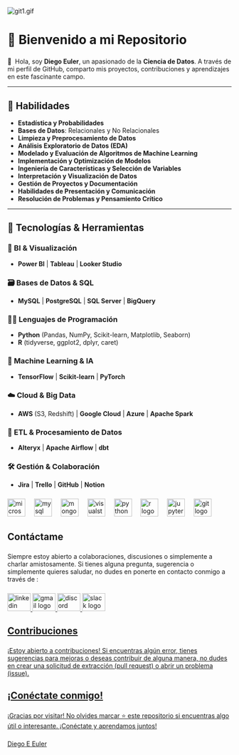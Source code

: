 ![git1.gif](https://github.com/Euler81/Euler81/blob/main/git1.gif)



# 🌟 Bienvenido a mi Repositorio

### 

👋  Hola, soy **Diego Euler**, un apasionado de la **Ciencia de Datos**. A través de mi perfil de GitHub, comparto mis proyectos, contribuciones y aprendizajes en este fascinante campo.

---

## 🔧 Habilidades

- **Estadística y Probabilidades**  
- **Bases de Datos**: Relacionales y No Relacionales  
- **Limpieza y Preprocesamiento de Datos**  
- **Análisis Exploratorio de Datos (EDA)**  
- **Modelado y Evaluación de Algoritmos de Machine Learning**  
- **Implementación y Optimización de Modelos**  
- **Ingeniería de Características y Selección de Variables**  
- **Interpretación y Visualización de Datos**  
- **Gestión de Proyectos y Documentación**  
- **Habilidades de Presentación y Comunicación**  
- **Resolución de Problemas y Pensamiento Crítico**

---

## 🔧 Tecnologías & Herramientas

### 🎨 BI & Visualización
- **Power BI** | **Tableau** | **Looker Studio**

### 🗃️ Bases de Datos & SQL
- **MySQL** | **PostgreSQL** | **SQL Server** | **BigQuery**

### 👨‍💻 Lenguajes de Programación
- **Python** (Pandas, NumPy, Scikit-learn, Matplotlib, Seaborn)
- **R** (tidyverse, ggplot2, dplyr, caret)

### 🤖 Machine Learning & IA
- **TensorFlow** | **Scikit-learn** | **PyTorch**

### ☁️ Cloud & Big Data
- **AWS** (S3, Redshift) | **Google Cloud** | **Azure** | **Apache Spark**

### 📂 ETL & Procesamiento de Datos
- **Alteryx** | **Apache Airflow** | **dbt**

### 🛠️ Gestión & Colaboración
- **Jira** | **Trello** | **GitHub** | **Notion**






###

<div align="left">
  <img src="https://cdn.jsdelivr.net/gh/devicons/devicon/icons/microsoftsqlserver/microsoftsqlserver-plain.svg" height="40" alt="microsoftsqlserver logo"  />
  <img width="12" />
  <img src="https://cdn.jsdelivr.net/gh/devicons/devicon/icons/mysql/mysql-original.svg" height="40" alt="mysql logo"  />
  <img width="12" />
  <img src="https://cdn.jsdelivr.net/gh/devicons/devicon/icons/mongodb/mongodb-original.svg" height="40" alt="mongodb logo"  />
  <img width="12" />
  <img src="https://cdn.jsdelivr.net/gh/devicons/devicon/icons/visualstudio/visualstudio-plain.svg" height="40" alt="visualstudio logo"  />
  <img width="12" />
  <img src="https://cdn.jsdelivr.net/gh/devicons/devicon/icons/python/python-original.svg" height="40" alt="python logo"  />
  <img width="12" />
  <img src="https://cdn.jsdelivr.net/gh/devicons/devicon/icons/r/r-original.svg" height="40" alt="r logo"  />
  <img width="12" />
  <img src="https://cdn.jsdelivr.net/gh/devicons/devicon/icons/jupyter/jupyter-original.svg" height="40" alt="jupyter logo"  />
  <img width="12" />
  <img src="https://cdn.jsdelivr.net/gh/devicons/devicon/icons/git/git-original.svg" height="40" alt="git logo"  />
</div>

###



###

<h2 align="left">Contáctame</h2>

###

<p align="left">Siempre estoy abierto a colaboraciones, discusiones o simplemente a charlar amistosamente. Si tienes alguna pregunta, sugerencia o simplemente quieres saludar, no dudes en ponerte en contacto conmigo a través de :</p>

###

<div align="left">
  <a href="https://www.linkedin.com/in/diego-eduardo-euler-4546651ba/" target="_blank">
    <img src="https://raw.githubusercontent.com/maurodesouza/profile-readme-generator/master/src/assets/icons/social/linkedin/default.svg" width="52" height="40" alt="linkedin logo"  />
  </a>
 <a href="mailto:Diegoeuler@gmail.com">
    <img src="https://raw.githubusercontent.com/maurodesouza/profile-readme-generator/master/src/assets/icons/social/gmail/default.svg" width="52" height="40" alt="gmail logo"  />
  </a>
  <a href="https://discordapp.com/users/982415514389327883">
    <img src="https://raw.githubusercontent.com/maurodesouza/profile-readme-generator/master/src/assets/icons/social/discord/default.svg" width="52" height="40" alt="discord logo"  />
  </a>
   <a href="https://app.slack.com/client/T02KS88FB0E/C05U48N2JDD">
  <img src="https://raw.githubusercontent.com/maurodesouza/profile-readme-generator/master/src/assets/icons/social/slack/default.svg" width="52" height="40" alt="slack logo"  />
</div>



###

<h2 align="left">Contribuciones</h2>

###

<p align="left">¡Estoy abierto a contribuciones! Si encuentras algún error, tienes sugerencias para mejoras o deseas contribuir de alguna manera, no dudes en crear una solicitud de extracción (pull request) o abrir un problema (issue).</p>


###

<h2 align="left">¡Conéctate conmigo!</h2>

###

<p align="left">¡Gracias por visitar! No olvides marcar ⭐ este repositorio si encuentras algo útil o interesante. ¡Conéctate y aprendamos juntos!</p>

###


<div class="badge-base LI-profile-badge" data-locale="es_ES" data-size="medium" data-theme="dark" data-type="VERTICAL" data-vanity="diego-eduardo-euler-4546651ba" data-version="v1"><a class="badge-base__link LI-simple-link" href="https://ar.linkedin.com/in/diego-eduardo-euler-4546651ba?trk=profile-badge">Diego E Euler</a></div>
              
